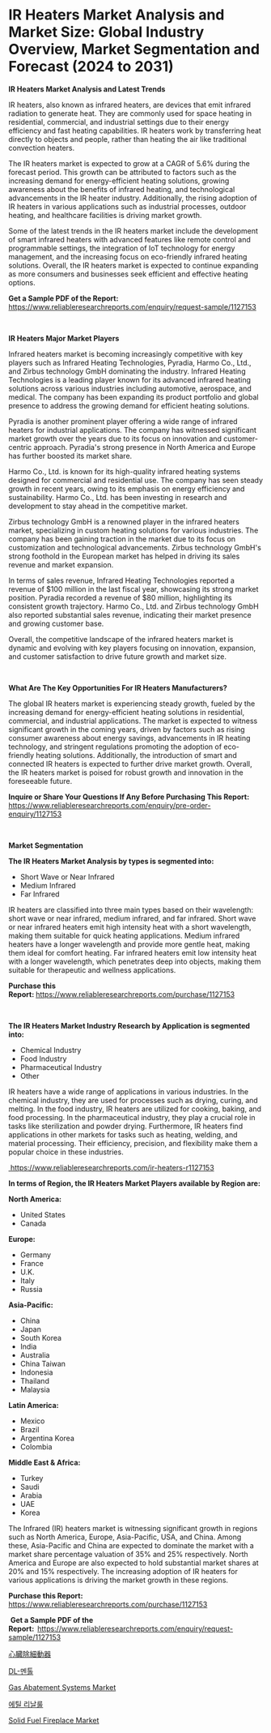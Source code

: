 <p><h1>IR Heaters Market Analysis and Market Size: Global Industry Overview, Market Segmentation and Forecast (2024 to 2031)</h1></p><p><strong>IR Heaters Market Analysis and Latest Trends</strong></p>
<p><p>IR heaters, also known as infrared heaters, are devices that emit infrared radiation to generate heat. They are commonly used for space heating in residential, commercial, and industrial settings due to their energy efficiency and fast heating capabilities. IR heaters work by transferring heat directly to objects and people, rather than heating the air like traditional convection heaters.</p><p>The IR heaters market is expected to grow at a CAGR of 5.6% during the forecast period. This growth can be attributed to factors such as the increasing demand for energy-efficient heating solutions, growing awareness about the benefits of infrared heating, and technological advancements in the IR heater industry. Additionally, the rising adoption of IR heaters in various applications such as industrial processes, outdoor heating, and healthcare facilities is driving market growth.</p><p>Some of the latest trends in the IR heaters market include the development of smart infrared heaters with advanced features like remote control and programmable settings, the integration of IoT technology for energy management, and the increasing focus on eco-friendly infrared heating solutions. Overall, the IR heaters market is expected to continue expanding as more consumers and businesses seek efficient and effective heating options.</p></p>
<p><strong>Get a Sample PDF of the Report:&nbsp;</strong> <a href="https://www.reliableresearchreports.com/enquiry/request-sample/1127153">https://www.reliableresearchreports.com/enquiry/request-sample/1127153</a></p>
<p>&nbsp;</p>
<p><strong>IR Heaters Major Market Players</strong></p>
<p><p>Infrared heaters market is becoming increasingly competitive with key players such as Infrared Heating Technologies, Pyradia, Harmo Co., Ltd., and Zirbus technology GmbH dominating the industry. Infrared Heating Technologies is a leading player known for its advanced infrared heating solutions across various industries including automotive, aerospace, and medical. The company has been expanding its product portfolio and global presence to address the growing demand for efficient heating solutions.</p><p>Pyradia is another prominent player offering a wide range of infrared heaters for industrial applications. The company has witnessed significant market growth over the years due to its focus on innovation and customer-centric approach. Pyradia's strong presence in North America and Europe has further boosted its market share.</p><p>Harmo Co., Ltd. is known for its high-quality infrared heating systems designed for commercial and residential use. The company has seen steady growth in recent years, owing to its emphasis on energy efficiency and sustainability. Harmo Co., Ltd. has been investing in research and development to stay ahead in the competitive market.</p><p>Zirbus technology GmbH is a renowned player in the infrared heaters market, specializing in custom heating solutions for various industries. The company has been gaining traction in the market due to its focus on customization and technological advancements. Zirbus technology GmbH's strong foothold in the European market has helped in driving its sales revenue and market expansion.</p><p>In terms of sales revenue, Infrared Heating Technologies reported a revenue of $100 million in the last fiscal year, showcasing its strong market position. Pyradia recorded a revenue of $80 million, highlighting its consistent growth trajectory. Harmo Co., Ltd. and Zirbus technology GmbH also reported substantial sales revenue, indicating their market presence and growing customer base.</p><p>Overall, the competitive landscape of the infrared heaters market is dynamic and evolving with key players focusing on innovation, expansion, and customer satisfaction to drive future growth and market size.</p></p>
<p>&nbsp;</p>
<p><strong>What Are The Key Opportunities For IR Heaters Manufacturers?</strong></p>
<p><p>The global IR heaters market is experiencing steady growth, fueled by the increasing demand for energy-efficient heating solutions in residential, commercial, and industrial applications. The market is expected to witness significant growth in the coming years, driven by factors such as rising consumer awareness about energy savings, advancements in IR heating technology, and stringent regulations promoting the adoption of eco-friendly heating solutions. Additionally, the introduction of smart and connected IR heaters is expected to further drive market growth. Overall, the IR heaters market is poised for robust growth and innovation in the foreseeable future.</p></p>
<p><strong>Inquire or Share Your Questions If Any Before Purchasing This Report:</strong> <a href="https://www.reliableresearchreports.com/enquiry/pre-order-enquiry/1127153">https://www.reliableresearchreports.com/enquiry/pre-order-enquiry/1127153</a></p>
<p>&nbsp;</p>
<p><strong>Market Segmentation</strong></p>
<p><strong>The IR Heaters Market Analysis by types is segmented into:</strong></p>
<p><ul><li>Short Wave or Near Infrared</li><li>Medium Infrared</li><li>Far Infrared</li></ul></p>
<p><p>IR heaters are classified into three main types based on their wavelength: short wave or near infrared, medium infrared, and far infrared. Short wave or near infrared heaters emit high intensity heat with a short wavelength, making them suitable for quick heating applications. Medium infrared heaters have a longer wavelength and provide more gentle heat, making them ideal for comfort heating. Far infrared heaters emit low intensity heat with a longer wavelength, which penetrates deep into objects, making them suitable for therapeutic and wellness applications.</p></p>
<p><strong>Purchase this Report:&nbsp;</strong><a href="https://www.reliableresearchreports.com/purchase/1127153">https://www.reliableresearchreports.com/purchase/1127153</a></p>
<p>&nbsp;</p>
<p><strong>The IR Heaters Market Industry Research by Application is segmented into:</strong></p>
<p><ul><li>Chemical Industry</li><li>Food Industry</li><li>Pharmaceutical Industry</li><li>Other</li></ul></p>
<p><p>IR heaters have a wide range of applications in various industries. In the chemical industry, they are used for processes such as drying, curing, and melting. In the food industry, IR heaters are utilized for cooking, baking, and food processing. In the pharmaceutical industry, they play a crucial role in tasks like sterilization and powder drying. Furthermore, IR heaters find applications in other markets for tasks such as heating, welding, and material processing. Their efficiency, precision, and flexibility make them a popular choice in these industries.</p></p>
<p><a href="https://www.reliableresearchreports.com/ir-heaters-r1127153">&nbsp;https://www.reliableresearchreports.com/ir-heaters-r1127153</a></p>
<p><strong>In terms of Region, the IR Heaters Market Players available by Region are:</strong></p>
<p>
    <p> <strong> North America: </strong>
        <ul>
            <li>United States</li>
            <li>Canada</li>
        </ul>
        </p> 
    <p> <strong> Europe: </strong>
        <ul>
            <li>Germany</li>
            <li>France</li>
            <li>U.K.</li>
            <li>Italy</li>
            <li>Russia</li>
        </ul>
        </p> 
    <p> <strong> Asia-Pacific: </strong>
        <ul>
            <li>China</li>
            <li>Japan</li>
            <li>South Korea</li>
            <li>India</li>
            <li>Australia</li>
            <li>China Taiwan</li>
            <li>Indonesia</li>
            <li>Thailand</li>
            <li>Malaysia</li>
        </ul>
        </p> 
    <p> <strong> Latin America: </strong>
        <ul>
            <li>Mexico</li>
            <li>Brazil</li>
            <li>Argentina Korea</li>
            <li>Colombia</li>
        </ul>
        </p> 
    <p> <strong> Middle East & Africa: </strong>
        <ul>
            <li>Turkey</li>
            <li>Saudi</li>
            <li>Arabia</li>
            <li>UAE</li>
            <li>Korea</li>
        </ul>
    </p>
    </p>
<p><p>The Infrared (IR) heaters market is witnessing significant growth in regions such as North America, Europe, Asia-Pacific, USA, and China. Among these, Asia-Pacific and China are expected to dominate the market with a market share percentage valuation of 35% and 25% respectively. North America and Europe are also expected to hold substantial market shares at 20% and 15% respectively. The increasing adoption of IR heaters for various applications is driving the market growth in these regions.</p></p>
<p><strong>Purchase this Report: </strong><a href="https://www.reliableresearchreports.com/purchase/1127153">https://www.reliableresearchreports.com/purchase/1127153</a></p>
<p>&nbsp;<strong>Get a Sample PDF of the Report:&nbsp;&nbsp;</strong><a href="https://www.reliableresearchreports.com/enquiry/request-sample/1127153">https://www.reliableresearchreports.com/enquiry/request-sample/1127153</a></p>
<p><strong></strong></p>
<p><p><a href="https://github.com/SarahFahey88/Market-Research-Report-List-2/blob/main/6789428159602.md">心臓除細動器</a></p><p><a href="https://github.com/sarassiksa/Market-Research-Report-List-1/blob/main/5941332171123.md">DL-멘톨</a></p><p><a href="https://github.com/ajohirul8010/Market-Research-Report-List-1/blob/main/gas-abatement-systems-market.md">Gas Abatement Systems Market</a></p><p><a href="https://github.com/tukangkrupk/Market-Research-Report-List-1/blob/main/7414186171122.md">에틸 리날룰</a></p><p><a href="https://github.com/kpvmspce33/Market-Research-Report-List-1/blob/main/solid-fuel-fireplace-market.md">Solid Fuel Fireplace Market</a></p></p>